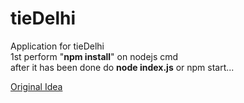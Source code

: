 # tieDelhi
Application for tieDelhi <Br>
1st perform "<B>npm install</B>" on nodejs cmd <br>
after it has been done do <b>node index.js</b> or npm start...


[Original Idea](https://www.hackerearth.com/sprints/tie-hackathon/teams/2d86393/)

